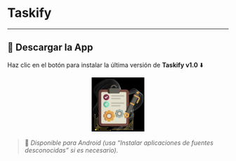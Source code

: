# Taskify
---

## 🚀 Descargar la App

Haz clic en el botón para instalar la última versión de **Taskify v1.0** ⬇️

<p align="center">
  <a href="https://drive.google.com/uc?export=download&id=1H6Pa0qvrXML1WH8672mBTwfeA4YrSOAu">
  <img src="assets/icon/icono.png" alt="Logo AcordateApp" width="120">
  </a>
</p>

> 📱 *Disponible para Android (usa “Instalar aplicaciones de fuentes desconocidas” si es necesario).*
